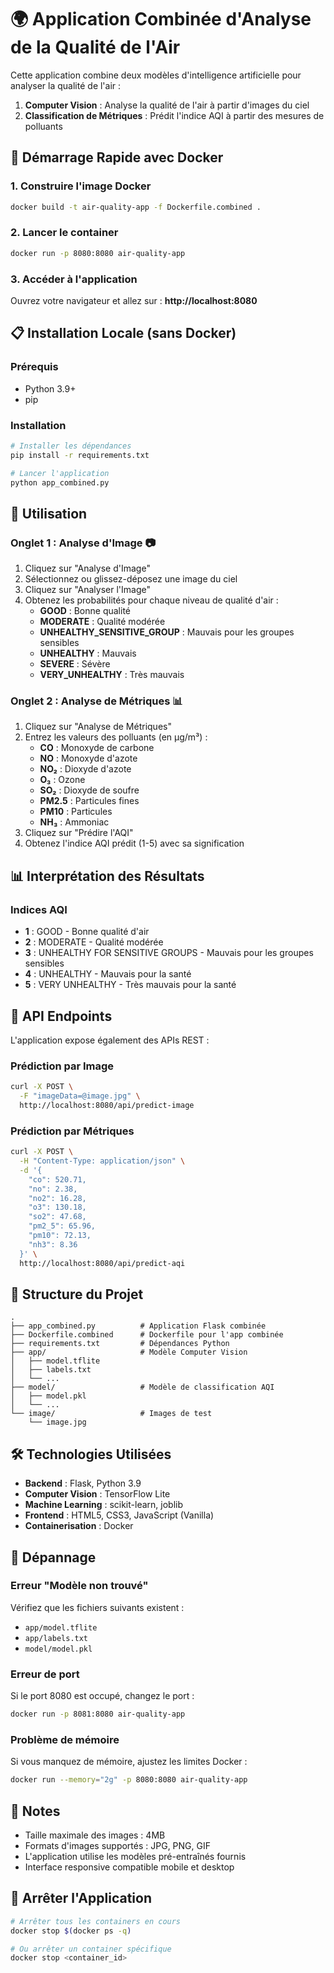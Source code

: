 # 🌍 Application Combinée d'Analyse de la Qualité de l'Air

Cette application combine deux modèles d'intelligence artificielle pour analyser la qualité de l'air :

1. **Computer Vision** : Analyse la qualité de l'air à partir d'images du ciel
2. **Classification de Métriques** : Prédit l'indice AQI à partir des mesures de polluants

## 🚀 Démarrage Rapide avec Docker

### 1. Construire l'image Docker

```bash
docker build -t air-quality-app -f Dockerfile.combined .
```

### 2. Lancer le container

```bash
docker run -p 8080:8080 air-quality-app
```

### 3. Accéder à l'application

Ouvrez votre navigateur et allez sur : **http://localhost:8080**

## 📋 Installation Locale (sans Docker)

### Prérequis
- Python 3.9+
- pip

### Installation

```bash
# Installer les dépendances
pip install -r requirements.txt

# Lancer l'application
python app_combined.py
```

## 🎯 Utilisation

### Onglet 1 : Analyse d'Image 📷

1. Cliquez sur "Analyse d'Image" 
2. Sélectionnez ou glissez-déposez une image du ciel
3. Cliquez sur "Analyser l'Image"
4. Obtenez les probabilités pour chaque niveau de qualité d'air :
   - **GOOD** : Bonne qualité
   - **MODERATE** : Qualité modérée
   - **UNHEALTHY_SENSITIVE_GROUP** : Mauvais pour les groupes sensibles
   - **UNHEALTHY** : Mauvais
   - **SEVERE** : Sévère
   - **VERY_UNHEALTHY** : Très mauvais

### Onglet 2 : Analyse de Métriques 📊

1. Cliquez sur "Analyse de Métriques"
2. Entrez les valeurs des polluants (en μg/m³) :
   - **CO** : Monoxyde de carbone
   - **NO** : Monoxyde d'azote
   - **NO₂** : Dioxyde d'azote
   - **O₃** : Ozone
   - **SO₂** : Dioxyde de soufre
   - **PM2.5** : Particules fines
   - **PM10** : Particules
   - **NH₃** : Ammoniac
3. Cliquez sur "Prédire l'AQI"
4. Obtenez l'indice AQI prédit (1-5) avec sa signification

## 📊 Interprétation des Résultats

### Indices AQI
- **1** : GOOD - Bonne qualité d'air
- **2** : MODERATE - Qualité modérée
- **3** : UNHEALTHY FOR SENSITIVE GROUPS - Mauvais pour les groupes sensibles
- **4** : UNHEALTHY - Mauvais pour la santé
- **5** : VERY UNHEALTHY - Très mauvais pour la santé

## 🔧 API Endpoints

L'application expose également des APIs REST :

### Prédiction par Image
```bash
curl -X POST \
  -F "imageData=@image.jpg" \
  http://localhost:8080/api/predict-image
```

### Prédiction par Métriques
```bash
curl -X POST \
  -H "Content-Type: application/json" \
  -d '{
    "co": 520.71,
    "no": 2.38,
    "no2": 16.28,
    "o3": 130.18,
    "so2": 47.68,
    "pm2_5": 65.96,
    "pm10": 72.13,
    "nh3": 8.36
  }' \
  http://localhost:8080/api/predict-aqi
```

## 📁 Structure du Projet

```
.
├── app_combined.py          # Application Flask combinée
├── Dockerfile.combined      # Dockerfile pour l'app combinée
├── requirements.txt         # Dépendances Python
├── app/                     # Modèle Computer Vision
│   ├── model.tflite
│   ├── labels.txt
│   └── ...
├── model/                   # Modèle de classification AQI
│   ├── model.pkl
│   └── ...
└── image/                   # Images de test
    └── image.jpg
```

## 🛠️ Technologies Utilisées

- **Backend** : Flask, Python 3.9
- **Computer Vision** : TensorFlow Lite
- **Machine Learning** : scikit-learn, joblib
- **Frontend** : HTML5, CSS3, JavaScript (Vanilla)
- **Containerisation** : Docker

## 🐛 Dépannage

### Erreur "Modèle non trouvé"
Vérifiez que les fichiers suivants existent :
- `app/model.tflite`
- `app/labels.txt`
- `model/model.pkl`

### Erreur de port
Si le port 8080 est occupé, changez le port :
```bash
docker run -p 8081:8080 air-quality-app
```

### Problème de mémoire
Si vous manquez de mémoire, ajustez les limites Docker :
```bash
docker run --memory="2g" -p 8080:8080 air-quality-app
```

## 📝 Notes

- Taille maximale des images : 4MB
- Formats d'images supportés : JPG, PNG, GIF
- L'application utilise les modèles pré-entraînés fournis
- Interface responsive compatible mobile et desktop

## 🔄 Arrêter l'Application

```bash
# Arrêter tous les containers en cours
docker stop $(docker ps -q)

# Ou arrêter un container spécifique
docker stop <container_id>
```